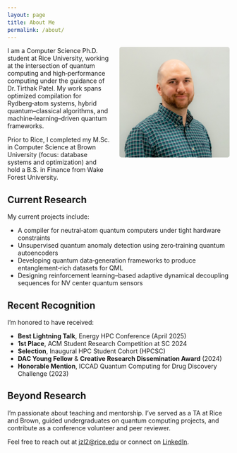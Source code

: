 ```yaml
---
layout: page
title: About Me
permalink: /about/
---
```


<div style="float: right; margin: 0 0 20px 20px;">
    <img src="/assets/images/JasonLudmir.jpg" alt="Jason Ludmir" style="width: 250px; border-radius: 5px;">
</div>

I am a Computer Science Ph.D. student at Rice University, working at the intersection of quantum computing and high‑performance computing under the guidance of Dr. Tirthak Patel. My work spans optimized compilation for Rydberg‑atom systems, hybrid quantum–classical algorithms, and machine‑learning–driven quantum frameworks.

Prior to Rice, I completed my M.Sc. in Computer Science at Brown University (focus: database systems and optimization) and hold a B.S. in Finance from Wake Forest University.

## Current Research

My current projects include:
- A compiler for neutral‑atom quantum computers under tight hardware constraints  
- Unsupervised quantum anomaly detection using zero‑training quantum autoencoders  
- Developing quantum data‑generation frameworks to produce entanglement‑rich datasets for QML  
- Designing reinforcement learning–based adaptive dynamical decoupling sequences for NV center quantum sensors

## Recent Recognition

I’m honored to have received:
- **Best Lightning Talk**, Energy HPC Conference (April 2025)  
- **1st Place**, ACM Student Research Competition at SC 2024  
- **Selection**, Inaugural HPC Student Cohort (HPCSC)  
- **DAC Young Fellow** & **Creative Research Dissemination Award** (2024)  
- **Honorable Mention**, ICCAD Quantum Computing for Drug Discovery Challenge (2023)

## Beyond Research

I’m passionate about teaching and mentorship. I’ve served as a TA at Rice and Brown, guided undergraduates on quantum computing projects, and contribute as a conference volunteer and peer reviewer.

Feel free to reach out at [jzl2@rice.edu](mailto:jzl2@rice.edu) or connect on [LinkedIn](https://www.linkedin.com/in/jason-ludmir-73503882).